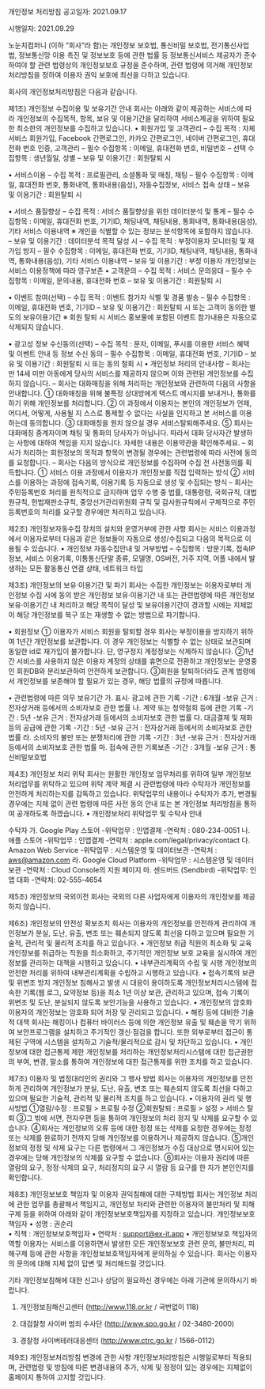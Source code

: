 개인정보 처리방침
공고일자: 2021.09.17          

시행일자: 2021.09.29

노눈치컴퍼니 (이하 “회사”라 함)는 개인정보 보호법, 통신비밀 보호법, 전기통신사업법, 정보통신망 이용 촉진 및 정보보호 등에 관한 법률 등 정보통신서비스 제공자가 준수하여야 할 관련 법령상의 개인정보보호 규정을 준수하며, 관련 법령에 의거해 개인정보처리방침을 정하여 이용자 권익 보호에 최선을 다하고 있습니다.

회사의 개인정보처리방침은 다음과 같습니다.

제1조) 개인정보 수집이용 및 보유기간 안내
회사는 아래와 같이 제공하는 서비스에 따라 개인정보의 수집목적, 항목, 보유 및 이용기간을 달리하여 서비스제공을 위하여 필요한 최소한의 개인정보를 수집하고 있습니다.
• 회원가입 및 고객관리
–
수집 목적 : 자체서비스 회원가입, Facebook 간편로그인, 카카오 간편로그인, 네이버 간편로그인, 휴대전화 번호 인증, 고객관리
–
필수 수집항목 : 이메일, 휴대전화 번호, 비밀번호
–
선택 수집항목 : 생년월일, 성별
–
보유 및 이용기간 : 회원탈퇴 시
 
• 서비스이용
–
수집 목적 : 프로필관리, 소셜통화 및 매칭, 채팅
–
필수 수집항목 : 이메일, 휴대전화 번호, 통화내역, 통화내용(음성), 자동수집정보, 서비스 접속 상태
–
보유 및 이용기간 : 회원탈퇴 시
 
 
• 서비스 품질향상
–
수집 목적 : 서비스 품질향상을 위한 데이터분석 및 통계
–
필수 수집항목 : 이메일, 휴대전화 번호, 기기ID, 채팅내역, 채팅내용, 통화내역, 통화내용(음성), 기타 서비스 이용내역
※ 개인을 식별할 수 있는 정보는 분석항목에 포함하지 않습니다.
–
보유 및 이용기간 : 데이터분석 목적 달성 시
–
수집 목적 : 부정이용자 모니터링 및 재가입 방지
–
필수 수집항목 : 이메일, 휴대전화 번호, 기기ID, 채팅내역, 채팅내용, 통화내역, 통화내용(음성), 기타 서비스 이용내역
–
보유 및 이용기간 : 부정 이용자 개인정보는 서비스 이용정책에 따라 영구보존 
• 고객문의
–
수집 목적 : 서비스 문의응대
–
필수 수집항목 : 이메일, 문의내용, 휴대전화 번호
–
보유 및 이용기간 : 회원탈퇴 시  

• 이벤트 참여(선택)
–
수집 목적 : 이벤트 참가자 식별 및 경품 발송
–
필수 수집항목 : 이메일, 휴대전화 번호, 기기ID
–
보유 및 이용기간 : 회원탈퇴 시 또는 고객이 동의한 별도의 보유이용기간
※ 회원 탈퇴 시 서비스 홍보물에 포함된 이벤트 참가내용은 자동으로 삭제되지 않습니다.
 
• 광고성 정보 수신동의(선택) 
–
수집 목적 : 문자, 이메일, 푸시를 이용한 서비스 혜택 및 이벤트 안내 등 정보 수신 동의
–
필수 수집항목 : 이메일, 휴대전화 번호, 기기ID
–
보유 및 이용기간 : 회원탈퇴 시 또는 동의 철회 시 
• 개인정보 처리의 안내사항
–
회사는 만 14세 미만 아동에게 당사의 서비스를 제공하지 않으며 이와 관련된 개인정보를 수집하지 않습니다.
–
회사는 대화매칭을 위해 처리하는 개인정보와 관련하여 다음의 사항을 안내합니다.
① 대화매칭을 위해 불특정 상대방에게 텍스트 메시지를 보내거나, 통화를 하기 위해 개인정보를 처리합니다.
② 이 과정에서 이용자는 본인의 개인정보가 언제, 어디서, 어떻게, 사용될 지 스스로 통제할 수 없다는 사실을 인지하고 본 서비스를 이용하는데 동의합니다.
③ 대화매칭을 원치 않으실 경우 서비스탈퇴해주세요. 
⑤ 회사는 대화매칭 중계자이며 채팅 및 통화의 당사자가 아닙니다. 따라서 대화 당사자간 발생하는 사항에 대하여 책임을 지지 않습니다. 자세한 내용은 이용약관을 확인해주세요.
–
회사가 처리하는 회원정보의 목적과 항목이 변경될 경우에는 관련법령에 따라 사전에 동의를 요청합니다.
–
회사는 다음의 방식으로 개인정보를 수집하며 수집 전 사전동의를 획득합니다.
① 서비스 이용 과정에서 이용자가 개인정보를 직접 입력하는 방식
② 서비스를 이용하는 과정에 접속기록, 이용기록 등 자동으로 생성 및 수집되는 방식
–
회사는 주민등록번호 처리를 원칙적으로 금지하며 업무 수행 중 법률, 대통령령, 국회규칙, 대법원규칙, 헌법재판소규칙, 중앙선거관리위원회 규칙 및 감사원규칙에서 구체적으로 주민등록번호의 처리를 요구할 경우에만 처리하고 있습니다.

제2조) 개인정보자동수집 장치의 설치와 운영거부에 관한 사항
회사는 서비스 이용과정에서 이용자로부터 다음과 같은 정보들이 자동으로 생성/수집되고 다음의 목적으로 이용될 수 있습니다.
• 개인정보 자동수집안내 및 거부방법
–
수집항목 : 방문기록, 접속IP정보, 서비스 이용기록, 이통통신단말 종류, 모델명, OS버전, 거주 지역, 어플 내에서 발생하는 모든 활동통신 연결 상태, 네트워크 타입

제3조) 개인정보의 보유·이용기간 및 파기
회사는 수집한 개인정보는 이용자로부터 개인정보 수집 시에 동의 받은 개인정보 보유·이용기간 내 또는 관련법령에 따른 개인정보 보유·이용기간 내 처리하고 해당 목적이 달성 및 보유이용기간이 경과할 시에는 지체없이 해당 개인정보를 복구 또는 재생할 수 없는 방법으로 파기합니다.

• 회원정보
① 이용자가 서비스 회원을 탈퇴할 경우 회사는 부정이용을 방지하기 위하여 1년간 개인정보를 보관합니다. 이 경우 개인정보는 식별할 수 없는 상태로 보관되며 동일한 id로 재가입이 불가합니다. 단, 영구정지 계정정보는 삭제하지 않습니다.
②1년간 서비스를 사용하지 않은 이용자 계정의 상태를 휴면으로 전환하고 개인정보는 운영중인 회원DB와 분리보관하여 안전하게 보관합니다.
③회원을 탈퇴하더라도 관계 법령에서 개인정보를 보존해야 할 필요가 있는 경우, 해당 법률의 규정에 따릅니다.

• 관련법령에 따른 의무 보유기간
가. 표시∙ 광고에 관한 기록
-기간 : 6개월
-보유 근거 : 전자상거래 등에서의 소비자보호 관한 법률
나. 계약 또는 청약철회 등에 관한 기록
-기간 : 5년
-보유 근거 : 전자상거래 등에서의 소비자보호 관한 법률
다. 대금결제 및 재화 등의 공급에 관한 기록
-기간 : 5년
-보유 근거 : 전자상거래 등에서의 소비자보호 관한 법률
라. 소비자의 불만 또는 분쟁처리에 관한 기록
-기간 : 3년
-보유 근거 : 전자상거래 등에서의 소비자보호 관한 법률
마. 접속에 관한 기록보존
-기간 : 3개월
-보유 근거 : 통신비밀보호법

제4조) 개인정보 처리 위탁
회사는 원활한 개인정보 업무처리를 위하여 일부 개인정보처리업무를 위탁하고 있으며 위탁 계약 체결 시 관련법령에 따라 수탁자가 개인정보를 안전하게 처리하는지를 감독하고 있습니다. 위탁업무의 내용이나 수탁자가 추가, 변경될 경우에는 지체 없이 관련 법령에 따른 사전 동의 안내 또는 본 개인정보 처리방침을 통하여 공개하도록 하겠습니다.
• 개인정보처리 위탁업무 및 수탁사 안내

수탁자
가. Google Play 스토어
-위탁업무 : 인앱결제
-연락처 : 080-234-0051
나. 애플 스토어
-위탁업무 : 인앱결제
-연락처 : apple.com/legal/privacy/contact
다. Amazon Web Service
-위탁업무 : 시스템운영 및 데이터보관
-연락처 : aws@amazon.com
라. Google Cloud Platform
-위탁업무 : 시스템운영 및 데이터보관
-연락처 : Cloud Console의 지원 페이지
마. 센드버드 (Sendbird)
-위탁업무: 인앱 대화
-연락처: 02-555-4654

제5조) 개인정보의 국외이전
회사는 국외의 다른 사업자에게 이용자의 개인정보를 제공하지 않습니다.

제6조) 개인정보의 안전성 확보조치
회사는 이용자의 개인정보를 안전하게 관리하여 개인정보가 분실, 도난, 유출, 변조 또는 훼손되지 않도록 최선을 다하고 있으며 필요한 기술적, 관리적 및 물리적 조치를 하고 있습니다.
• 개인정보 취급 직원의 최소화 및 교육
개인정보를 취급하는 직원을 최소화하고, 주기적인 개인정보 보호 교육을 실시하여 개인정보를 관리하는 대책을 시행하고 있습니다.
• 내부관리계획의 수립 및 시행
개인정보의 안전한 처리를 위하여 내부관리계획을 수립하고 시행하고 있습니다.
• 접속기록의 보관 및 위변조 방지
개인정보 침해사고 발생 시 대응이 용이하도록 개인정보처리시스템에 접속한 기록(웹 로그, 요약정보 등)을 최소 1년 이상 보관, 관리하고 있으며, 접속 기록이 위변조 및 도난, 분실되지 않도록 보안기능을 사용하고 있습니다.
• 개인정보의 암호화
이용자의 개인정보는 암호화 되어 저장 및 관리되고 있습니다.
• 해킹 등에 대비한 기술적 대책
회사는 해킹이나 컴퓨터 바이러스 등에 의한 개인정보 유출 및 훼손을 막기 위하여 보안프로그램을 설치하고 주기적인 갱신·점검을 합니다. 또한 외부로부터 접근이 통제된 구역에 시스템을 설치하고 기술적/물리적으로 감시 및 차단하고 있습니다.
• 개인정보에 대한 접근통제 제한
개인정보를 처리하는 개인정보처리시스템에 대한 접근권한의 부여, 변경, 말소를 통하여 개인정보에 대한 접근통제를 위한 조치를 하고 있습니다.

제7조) 이용자 및 법정대리인의 권리와 그 행사 방법
회사는 이용자의 개인정보를 안전하게 관리하여 개인정보가 분실, 도난, 유출, 변조 또는 훼손되지 않도록 최선을 다하고 있으며 필요한 기술적, 관리적 및 물리적 조치를 하고 있습니다.
• 이용자의 권리 및 행사방법
①열람/수정 : 프로필 > 프로필 수정
②회원탈퇴 : 프로필 > 설정 > 서비스 탈퇴
③그 밖에 서면, 전자우편 등을 통하여 개인정보의 처리 정지 및 삭제를 요구할 수 있습니다.
④회사는 개인정보의 오류 등에 대한 정정 또는 삭제를 요청한 경우에는 정정 또는 삭제를 완료하기 전까지 당해 개인정보를 이용하거나 제공하지 않습니다.
⑤개인정보의 정정 및 삭제 요구는 다른 법령에서 그 개인정보가 수집 대상으로 명시되어 있는 경우에는 당해 개인정보의 삭제를 요구할 수 없습니다.
⑥회사는 이용자 권리에 따른 열람의 요구, 정정·삭제의 요구, 처리정지의 요구 시 열람 등 요구를 한 자가 본인인지를 확인합니다.

제8조) 개인정보보호 책임자 및 이용자 권익침해에 대한 구제방법
회사는 개인정보 처리에 관한 업무를 총괄해서 책임지고, 개인정보 처리와 관련한 이용자의 불만처리 및 피해구제 등을 위하여 아래와 같이 개인정보보호책임자를 지정하고 있습니다.
개인정보보호 책임자
• 성명 : 권순리  
• 직책 : 개인정보보호책임자
• 연락처 : support@ex-it.app
• 개인정보보호 책임자의 역할
이용자는 서비스를 이용하면서 발생한 모든 개인정보보호 관련 문의, 불만처리, 피해구제 등에 관한 사항을 개인정보보호책임자에게 문의하실 수 있습니다. 회사는 이용자의 문의에 대해 지체 없이 답변 및 처리해드릴 것입니다.

기타 개인정보침해에 대한 신고나 상담이 필요하신 경우에는 아래 기관에 문의하시기 바랍니다.

1) 개인정보침해신고센터 (http://www.118.or.kr / 국번없이 118)

2) 대검찰청 사이버 범죄 수사단 (http://www.spo.go.kr / 02-3480-2000)

3) 경찰청 사이버테러대응센터 (http://www.ctrc.go.kr / 1566-0112)


제9조) 개인정보처리방침 변경에 관한 사항
개인정보처리방침은 시행일로부터 적용되며, 관련법령 및 방침에 따른 변경내용의 추가, 삭제 및 정정이 있는 경우에는 지체없이 홈페이지 통하여 고지할 것입니다.
